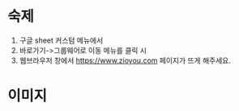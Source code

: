# 숙제
1. 구글 sheet 커스텀 메뉴에서
2. 바로가기->그룹웨어로 이동 메뉴를 클릭 시
3. 웹브라우저 창에서 https://www.zioyou.com 페이지가 뜨게 해주세요.

# 이미지

